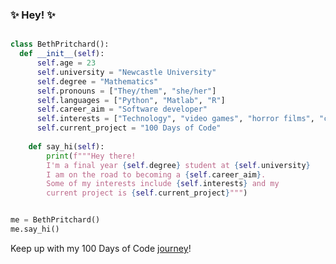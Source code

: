 ### ✨ Hey! ✨


```python

class BethPritchard():
  def __init__(self):
      self.age = 23
      self.university = "Newcastle University"
      self.degree = "Mathematics"
      self.pronouns = ["They/them", "she/her"]
      self.languages = ["Python", "Matlab", "R"]
      self.career_aim = "Software developer"
      self.interests = ["Technology", "video games", "horror films", "craft beer"] 
      self.current_project = "100 Days of Code"
      
    def say_hi(self):
        print(f"""Hey there!
        I'm a final year {self.degree} student at {self.university}
        I am on the road to becoming a {self.career_aim}.
        Some of my interests include {self.interests} and my
        current project is {self.current_project}""")


me = BethPritchard()
me.say_hi()

```

Keep up with my 100 Days of Code [journey](https://github.com/bethpritchard/100-days-of-code/blob/bethbranch/log.md)!

<!--
**bethpritchard/bethpritchard** is a  _special_ ✨ repository because its `README.md` (this file) appears on your GitHub profile.

Here are some ideas to get you started:

- 🔭 I’m currently working on ...
- 🌱 I’m currently learning ...
- 👯 I’m looking to collaborate on ...
- 🤔 I’m looking for help with ...
- 💬 Ask me about ...
- 📫 How to reach me: ...
- 😄 Pronouns: ...
- ⚡ Fun fact: ...
-->
